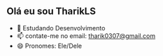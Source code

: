 ## Olá eu sou TharikLS
- 🌱 Estudando Desenvolvimento 
- 📫 contate-me no email: tharik0307@gmail.com
- 😄 Pronomes: Ele/Dele

